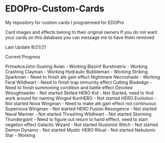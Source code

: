 # EDOPro-Custom-Cards
My repository for custom cards I programmed for EDOPro

Card images and effects belong to their original owners
If you do not want your cards on this database you can message me to have them removed

Last Update 8/21/21

Current Progress

PrimeAceJohn
Gusting Avian - Working
Blazinf Burstinatrix - Working
Crashing Clayman - Working
Hydraulic Bubbleman - Working
Striking Sparkman - Need to finish atk gain effect
Nightmare Necroshade - Working
Feral Wildheart - Need to finish trap immunity effect
Cutting Bladedge - Need to finish summoning condition and battle effect
Devoted Wroughtweiler - Not started
Skilled HERO Kid - Not Started, need to find work around for naming
Winged KuriHERO - Not started
HERO Evolution - Not started
Nova Wingman - Need to make atk gain effect not continuous
Supernova Wingman - Not started
HERO Fusion Resurgence - Not started
Naval Mariner - Not started
Thrashing Wildheart - Not started
Storming Thundergiant - Need to figure out return to hand efffect, need to start negation effect
Galactic Wizard - Not started
Illusionist Witch - Not started
Demon Dynamo - Not started
Mystic HERO Ritual - Not started
Nebulonic Star - Working
